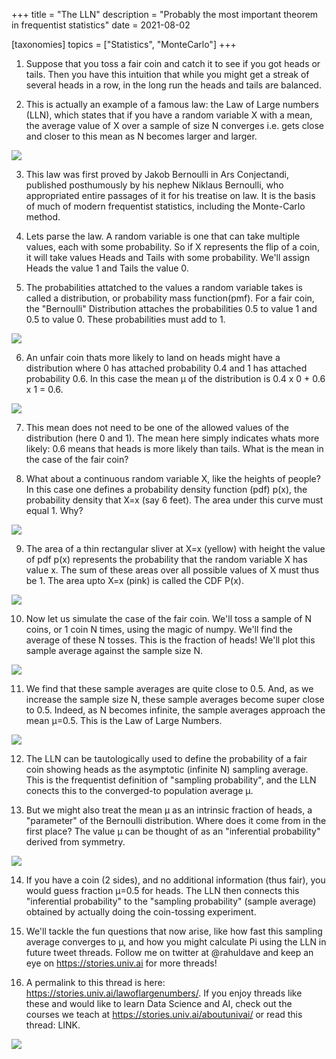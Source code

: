 +++
title = "The LLN"
description = "Probably the most important theorem in frequentist statistics"
date = 2021-08-02

[taxonomies]
topics = ["Statistics", "MonteCarlo"]
+++


1. Suppose that you toss a fair coin and catch it to see if you got heads or tails. Then you have this intuition
that while you might get a streak of several heads in a row, in the long run the heads and tails are balanced.




2. This is actually an example of a famous law: the Law of Large numbers (LLN), which states that if you have
a random variable X with a mean, the average value of X over a sample of size N converges i.e. gets close and closer to this mean as
N becomes larger and larger.

![](/lawoflargenumbers/2.png)




3. This law was first proved by Jakob Bernoulli in Ars Conjectandi, published posthumously by his nephew Niklaus Bernoulli, who appropriated entire passages of it for his treatise on law. It is the basis of much of modern frequentist statistics, including the Monte-Carlo method.




4. Lets parse the law. A random variable is one that can take multiple values, each with some probability. So if X represents the flip of a coin, it will take values Heads and Tails with some probability. We'll assign Heads the value 1 and Tails the value 0.




5. The probabilities attatched to the values a random variable takes is called a distribution, or probability mass function(pmf). For a fair coin, the 
"Bernoulli" Distribution attaches the probabilities 0.5 to value 1 and 0.5 to value 0. 
These probabilities must add to 1.

![](/lawoflargenumbers/5.png)




6. An unfair coin thats more likely to land on heads might have a distribution where 0 has attached probability 0.4 and 1 has attached probability 0.6. In this case the mean µ of the distribution is 0.4 x 0 + 0.6 x 1 = 0.6.

![](/lawoflargenumbers/6.png)




7. This mean does not need to be
one of the allowed values of the distribution (here 0 and 1). The mean here simply indicates whats more likely: 0.6 means that heads is more likely than tails. What is the mean in the case of the fair coin?




8. What about a continuous random variable X, like the heights of people? In this case one defines a probability density function (pdf) p(x), the probability density that X=x (say 6 feet). The area under this curve must equal 1. Why?

![](/lawoflargenumbers/8.png)




9. The area of a thin rectangular sliver at X=x (yellow) with height the value of pdf p(x) represents the probability that the random variable X has value x. The sum of these areas over all possible values of X must thus be 1. The area upto X=x (pink) is called the CDF P(x).

![](/lawoflargenumbers/9.png)




10. Now let us simulate the case of the fair coin. We'll toss a sample of N coins, or 1 coin N times, using the magic of numpy. We'll find the average of these N tosses. This is the fraction of heads! We'll plot this sample average against the sample size N.

![](/lawoflargenumbers/10.png)




11. We find that these sample averages are quite close to 0.5. And, as we increase the sample size N, these sample averages become super close to 0.5. Indeed, as N becomes infinite, the sample averages approach the mean µ=0.5. This is the Law of Large Numbers.

![](/lawoflargenumbers/11.png)




12. The LLN can be tautologically used to define the probability of a fair coin showing heads as the asymptotic (infinite N) sampling average. This is the frequentist definition of "sampling probability", and the LLN conects this to the converged-to population average µ.




13. But we might also treat the mean µ as an intrinsic fraction of heads, a "parameter" of the Bernoulli distribution. Where does it come from in the first place? The value µ can be thought of as an "inferential probability" derived from symmetry.

![](/lawoflargenumbers/13.png)




14. If you have a coin (2 sides), and no additional information (thus fair), you would guess fraction µ=0.5 for heads. 
The LLN then connects this "inferential probability" to the "sampling probability" (sample average) obtained by actually doing the coin-tossing experiment.




15. We'll tackle the fun questions that now arise, like how fast this sampling average converges to µ, and how you might calculate Pi using the LLN in future tweet threads. Follow me on twitter at @rahuldave and keep an eye on <https://stories.univ.ai> for more threads!




16. A permalink to this thread is here: <https://stories.univ.ai/lawoflargenumbers/>. If you enjoy threads like these and would like to learn Data Science and AI, check out the courses we teach at <https://stories.univ.ai/aboutunivai/> or read this thread: LINK.

![](/lawoflargenumbers/16.png)


